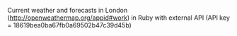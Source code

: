 




Current weather and forecasts in London (http://openweathermap.org/appid#work)
in Ruby with external API (API key = 18619bea0ba67fb0a69502b47c39d45b)


